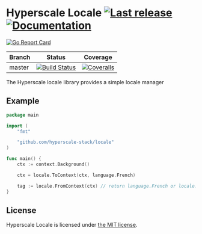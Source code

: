 # Hyperscale Locale [![Last release](https://img.shields.io/github/release/hyperscale-stack/locale.svg)](https://github.com/hyperscale-stack/locale/releases/latest) [![Documentation](https://godoc.org/github.com/hyperscale-stack/locale?status.svg)](https://godoc.org/github.com/hyperscale-stack/locale)

[![Go Report Card](https://goreportcard.com/badge/github.com/hyperscale-stack/locale)](https://goreportcard.com/report/github.com/hyperscale-stack/locale)

| Branch | Status                                                                                                                                                                     | Coverage                                                                                                                                               |
| ------ | -------------------------------------------------------------------------------------------------------------------------------------------------------------------------- | ------------------------------------------------------------------------------------------------------------------------------------------------------ |
| master | [![Build Status](https://github.com/hyperscale-stack/locale/workflows/Go/badge.svg?branch=master)](https://github.com/hyperscale-stack/locale/actions?query=workflow%3AGo) | [![Coveralls](https://img.shields.io/coveralls/hyperscale-stack/locale/master.svg)](https://coveralls.io/github/hyperscale-stack/locale?branch=master) |

The Hyperscale locale library provides a simple locale manager

## Example

```go
package main

import (
    "fmt"

    "github.com/hyperscale-stack/locale"
)

func main() {
    ctx := context.Background()

	ctx = locale.ToContext(ctx, language.French)

	tag := locale.FromContext(ctx) // return language.French or locale.DefaultLocale if
}

```

## License

Hyperscale Locale is licensed under [the MIT license](LICENSE.md).
